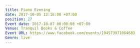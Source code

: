 ```yaml
---
title: Piano Evening
date: 2017-10-05 12:16:00 +07:00
position: 27
Event date: 2017-10-07 00:00:00 +07:00
Venue: Tranquil Books & Coffee
Event URL: https://www.facebook.com/events/194573971084683
Genre: live
---
```



